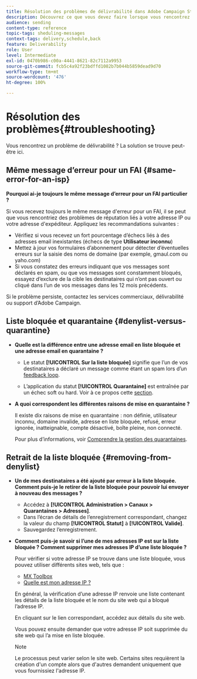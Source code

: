 ```yaml
---
title: Résolution des problèmes de délivrabilité dans Adobe Campaign Standard
description: Découvrez ce que vous devez faire lorsque vous rencontrez des problèmes de délivrabilité avec Adobe Campaign Standard.
audience: sending
content-type: reference
topic-tags: sheduling-messages
context-tags: delivery,schedule,back
feature: Deliverability
role: User
level: Intermediate
exl-id: 0470b986-c00a-4441-8621-82c7112a9953
source-git-commit: fcb5c4a92f23bdffd1082b7b044b5859dead9d70
workflow-type: tm+mt
source-wordcount: '476'
ht-degree: 100%

---
```


# Résolution des problèmes{#troubleshooting}

Vous rencontrez un problème de délivrabilité ? La solution se trouve peut-être ici.

## Même message d’erreur pour un FAI {#same-error-for-an-isp}

**Pourquoi ai-je toujours le même message d’erreur pour un FAI particulier ?**

Si vous recevez toujours le même message d&#39;erreur pour un FAI, il se peut que vous rencontriez des problèmes de réputation liés à votre adresse IP ou votre adresse d&#39;expéditeur. Appliquez les recommandations suivantes :
* Vérifiez si vous recevez un fort pourcentage d’échecs liés à des adresses email inexistantes (échecs de type **Utilisateur inconnu**)
* Mettez à jour vos formulaires d’abonnement pour détecter d’éventuelles erreurs sur la saisie des noms de domaine (par exemple, gmaul.com ou yaho.com)
* Si vous constatez des erreurs indiquant que vos messages sont déclarés en spam, ou que vos messages sont constamment bloqués, essayez d’exclure de la cible les destinataires qui n’ont pas ouvert ou cliqué dans l’un de vos messages dans les 12 mois précédents.

Si le problème persiste, contactez les services commerciaux, délivrabilité ou support d’Adobe Campaign.

## Liste bloquée et quarantaine {#denylist-versus-quarantine}

* **Quelle est la différence entre une adresse email en liste bloquée et une adresse email en quarantaine ?**

   * Le statut **[!UICONTROL Sur la liste bloquée]** signifie que l’un de vos destinataires a déclaré un message comme étant un spam lors d’un [feedback loop](https://experienceleague.adobe.com/docs/deliverability-learn/deliverability-best-practice-guide/transition-process/infrastructure.html?lang=fr#feedback-loops).

   * L’application du statut **[!UICONTROL Quarantaine]** est entraînée par un échec soft ou hard.
   Voir à ce propos cette [section](../../sending/using/understanding-quarantine-management.md#quarantine-vs-denylist).

* **A quoi correspondent les différentes raisons de mise en quarantaine ?**

   Il existe dix raisons de mise en quarantaine : non définie, utilisateur inconnu, domaine invalide, adresse en liste bloquée, refusé, erreur ignorée, inatteignable, compte désactivé, boîte pleine, non connecté.

   Pour plus d’informations, voir [Comprendre la gestion des quarantaines](../../sending/using/understanding-quarantine-management.md).

## Retrait de la liste bloquée {#removing-from-denylist}

* **Un de mes destinataires a été ajouté par erreur à la liste bloquée. Comment puis-je le retirer de la liste bloquée pour pouvoir lui envoyer à nouveau des messages ?**

   * Accédez à **[!UICONTROL Administration > Canaux > Quarantaines > Adresses]**.
   * Dans l’écran de détails de l’enregistrement correspondant, changez la valeur du champ **[!UICONTROL Statut]** à **[!UICONTROL Valide]**.
   * Sauvegardez l’enregistrement.

* **Comment puis-je savoir si l’une de mes adresses IP est sur la liste bloquée ? Comment supprimer mes adresses IP d’une liste bloquée ?**

   Pour vérifier si votre adresse IP se trouve dans une liste bloquée, vous pouvez utiliser différents sites web, tels que :
   * [MX Toolbox](https://mxtoolbox.com/)
   * [Quelle est mon adresse IP ?](https://whatismyipaddress.com)

   En général, la vérification d’une adresse IP renvoie une liste contenant les détails de la liste bloquée et le nom du site web qui a bloqué l’adresse IP.

   En cliquant sur le lien correspondant, accédez aux détails du site web.

   Vous pouvez ensuite demander que votre adresse IP soit supprimée du site web qui l’a mise en liste bloquée.

   >[!NOTE]
   >
   >Le processus peut varier selon le site web. Certains sites requièrent la création d&#39;un compte alors que d&#39;autres demandent uniquement que vous fournissiez l&#39;adresse IP.

